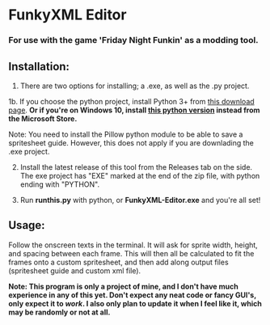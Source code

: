 # FunkyXML Editor
### For use with the game 'Friday Night Funkin' as a modding tool.

## Installation:
1. There are two options for installing; a .exe, as well as the .py project.

1b. If you choose the python project, install Python 3+ from [this download page](https://www.python.org/downloads/). **Or if you're on Windows 10, install [this python version](https://www.microsoft.com/en-us/p/python-39/9p7qfqmjrfp7) instead from the Microsoft Store.** 

Note: You need to install the Pillow python module to be able to save a spritesheet guide. However, this does not apply if you are downlading the .exe project.

2. Install the latest release of this tool from the Releases tab on the side. The exe project has "EXE" marked at the end of the zip file, with python ending with "PYTHON".

3. Run **runthis.py** with python, or **FunkyXML-Editor.exe** and you're all set!

## Usage:
Follow the onscreen texts in the terminal. It will ask for sprite width, height, and spacing between each frame. This will then all be calculated to fit the frames onto a custom spritesheet, and then add along output files (spritesheet guide and custom xml file).

**Note: This program is only a project of mine, and I don't have much experience in any of this yet. Don't expect any neat code or fancy GUI's, only expect it to *work*. I also only plan to update it when I feel like it, which may be randomly or not at all.**
